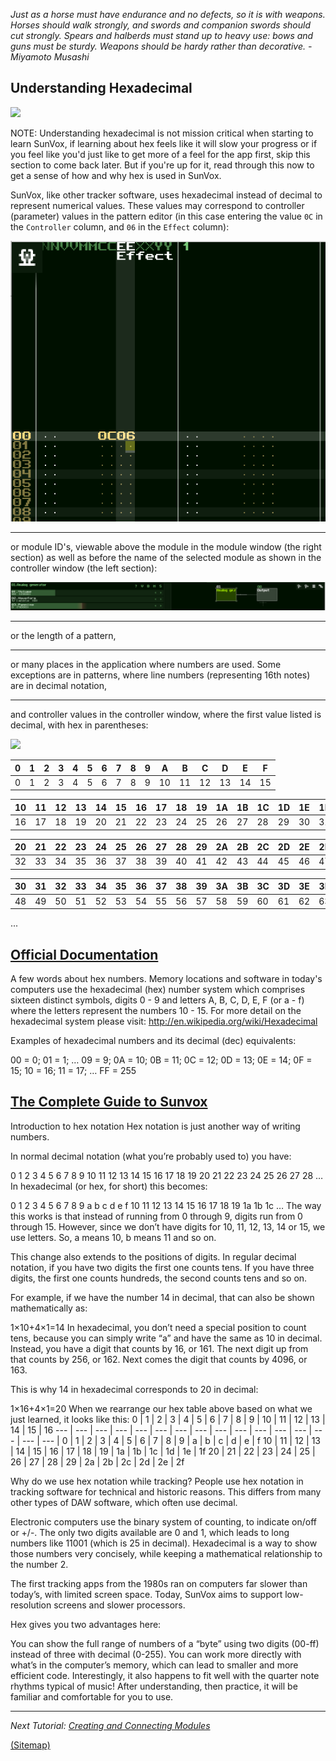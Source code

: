 _Just as a horse must have endurance and no defects, so it is with weapons.
Horses should walk strongly, and swords and companion swords should cut strongly.
Spears and halberds must stand up to heavy use: bows and guns must be sturdy.
Weapons should be hardy rather than decorative. - Miyamoto Musashi_

## Understanding Hexadecimal

![](1d.png)

NOTE: Understanding hexadecimal is not mission critical when starting to learn SunVox, if learning about hex feels like it will slow your progress or if you feel like you'd just like to get more of a feel for the app first,  skip this section to come back later. But if you're up for it, read through this now to get a sense of how and why hex is used in SunVox.

SunVox, like other tracker software, uses hexadecimal instead of decimal to represent numerical values. These values may correspond to controller (parameter) values in the pattern editor (in this case entering the value `0C` in the `Controller` column, and `06` in the `Effect` column):

![](1d_2.png)

---

or module ID's, viewable above the module in the module window (the right section) as well as before the name of the selected module as shown in the controller window (the left section):

![](1d_3.png)

---

or the length of a pattern,


---

or many places in the application where numbers are used. Some exceptions are in patterns, where line numbers (representing 16th notes) are in decimal notation,

---

and controller values in the controller window, where the first value listed is decimal, with hex in parentheses:

![](tut-1-4-1b.png)

0	| 1	| 2	| 3	| 4	| 5	| 6	| 7	| 8	| 9	| A	| B	| C	| D	| E	| F
--- | --- | --- | --- | --- | --- | --- | --- | --- | --- | --- | --- | --- | --- | --- | --- |
0 | 1 | 2 | 3 | 4 | 5 | 6 | 7 | 8 | 9 | 10 | 11 | 12 | 13 | 14 | 15

10 | 11	| 12 | 13 | 14 | 15 | 16 | 17	| 18 | 19	| 1A | 1B	| 1C | 1D	| 1E | 1F
--- | --- | --- | --- | --- | --- | --- | --- | --- | --- | --- | --- | --- | --- | --- | --- |
16 | 17 | 18 | 19 | 20 | 21 | 22 | 23 | 24 | 25 | 26 | 27 | 28 | 29 | 30 | 31

20 | 21	| 22 | 23	| 24 | 25 | 26 | 27	| 28 | 29	| 2A | 2B	| 2C | 2D	| 2E | 2F
--- | --- | --- | --- | --- | --- | --- | --- | --- | --- | --- | --- | --- | --- | --- | --- |
32 | 33 | 34 | 35 | 36 | 37 | 38 | 39 | 40 | 41 | 42 | 43 | 44 | 45 | 46 | 47

30 | 31	| 32 | 33	| 34 | 35 | 36 | 37	| 38 | 39	| 3A | 3B	| 3C | 3D	| 3E | 3F
--- | --- | --- | --- | --- | --- | --- | --- | --- | --- | --- | --- | --- | --- | --- | --- |
48 | 49 | 50 | 51 | 52 | 53 | 54 | 55 | 56 | 57 | 58 | 59 | 60 | 61 | 62 | 63

...

## [Official Documentation](http://www.warmplace.ru/wiki/doku.php?id=sunvox:manual_en)
A few words about hex numbers. Memory locations and software in today's computers use the hexadecimal (hex) number system which comprises sixteen distinct symbols, digits 0 - 9 and letters A, B, C, D, E, F (or a - f) where the letters represent the numbers 10 - 15. For more detail on the hexadecimal system please visit: http://en.wikipedia.org/wiki/Hexadecimal

Examples of hexadecimal numbers and its decimal (dec) equivalents:

00 = 0;
01 = 1;
…
09 = 9;
0A = 10;
0B = 11;
0C = 12;
0D = 13;
0E = 14;
0F = 15;
10 = 16;
11 = 17;
…
FF = 255

## [The Complete Guide to Sunvox](https://sunvox-guide.readthedocs.io/en/latest/beginner/hex-intro.html)
Introduction to hex notation
Hex notation is just another way of writing numbers.

In normal decimal notation (what you’re probably used to) you have:

0	1	2	3	4	5	6	7	8	9
10	11	12	13	14	15	16	17	18	19
20	21	22	23	24	25	26	27	28	…
In hexadecimal (or hex, for short) this becomes:

0	1	2	3	4	5	6	7	8	9
a	b	c	d	e	f	10	11	12	13
14	15	16	17	18	19	1a	1b	1c	…
The way this works is that instead of running from 0 through 9, digits run from 0 through 15. However, since we don’t have digits for 10, 11, 12, 13, 14 or 15, we use letters. So, a means 10, b means 11 and so on.

This change also extends to the positions of digits. In regular decimal notation, if you have two digits the first one counts tens. If you have three digits, the first one counts hundreds, the second counts tens and so on.

For example, if we have the number 14 in decimal, that can also be shown mathematically as:

1×10+4×1=14
In hexadecimal, you don’t need a special position to count tens, because you can simply write “a” and have the same as 10 in decimal. Instead, you have a digit that counts by 16, or 161. The next digit up from that counts by 256, or 162. Next comes the digit that counts by 4096, or 163.

This is why 14 in hexadecimal corresponds to 20 in decimal:

1×16+4×1=20
When we rearrange our hex table above based on what we just learned, it looks like this:
0 | 1 | 2 | 3 | 4 | 5 | 6 | 7 | 8 | 9 | 10 | 11 | 12 | 13 | 14 | 15 | 16
--- | --- | --- | --- | --- | --- | --- | --- | --- | --- | --- | --- | --- | --- | --- | --- |
0	| 1	| 2	| 3	| 4	| 5	| 6	| 7	| 8	| 9	| a	| b	| c	| d	| e	| f
10 | 11	| 12 | 13 | 14 | 15 | 16 | 17	| 18 | 19	| 1a | 1b	| 1c | 1d	| 1e | 1f
20 | 21	| 22 | 23	| 24 | 25 | 26 | 27	| 28 | 29	| 2a | 2b	| 2c | 2d	| 2e | 2f

Why do we use hex notation while tracking?
People use hex notation in tracking software for technical and historic reasons. This differs from many other types of DAW software, which often use decimal.

Electronic computers use the binary system of counting, to indicate on/off or +/-. The only two digits available are 0 and 1, which leads to long numbers like 11001 (which is 25 in decimal). Hexadecimal is a way to show those numbers very concisely, while keeping a mathematical relationship to the number 2.

The first tracking apps from the 1980s ran on computers far slower than today’s, with limited screen space. Today, SunVox aims to support low-resolution screens and slower processors.

Hex gives you two advantages here:

You can show the full range of numbers of a “byte” using two digits (00-ff) instead of three with decimal (0-255).
You can work more directly with what’s in the computer’s memory, which can lead to smaller and more efficient code.
Interestingly, it also happens to fit well with the quarter note rhythms typical of music! After understanding, then practice, it will be familiar and comfortable for you to use.

---

_Next Tutorial: [Creating and Connecting Modules](https://github.com/way-of-the-sunvox/Way-of-the-SunVox/tree/master/I--Tutorial/2--The-Module-Section/a--Creating-and-Connecting-Modules)_

[(Sitemap)](https://github.com/way-of-the-sunvox/Way-of-the-SunVox/blob/master/Sitemap.md)
